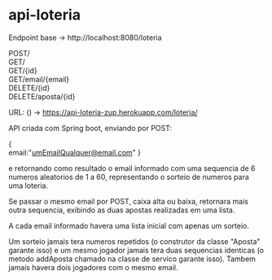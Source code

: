 # api-loteria


Endpoint base -> http://localhost:8080/loteria

POST/\
GET/\
GET/{id}\
GET/email/{email}\
DELETE/{id}\
DELETE/aposta/{id}

URL: () -> https://api-loteria-zup.herokuapp.com/loteria/


API criada com Spring boot, enviando por POST: 

{\
     email:"umEmailQualquer@email.com"
\} 

e retornando como resultado o email informado com uma sequencia de 6 numeros aleatorios de 1 a 60, representando o sorteio de numeros para uma loteria.

Se passar o mesmo email por POST, caixa alta ou baixa, retornara mais outra sequencia, exibindo as duas apostas realizadas em uma lista.

A cada email informado havera uma lista inicial com apenas um sorteio.

Um sorteio jamais tera numeros repetidos (o construtor da classe "Aposta" garante isso) e um mesmo jogador jamais tera duas sequencias identicas (o metodo addAposta chamado na classe de servico garante isso). Tambem jamais havera dois jogadores com o mesmo email.
